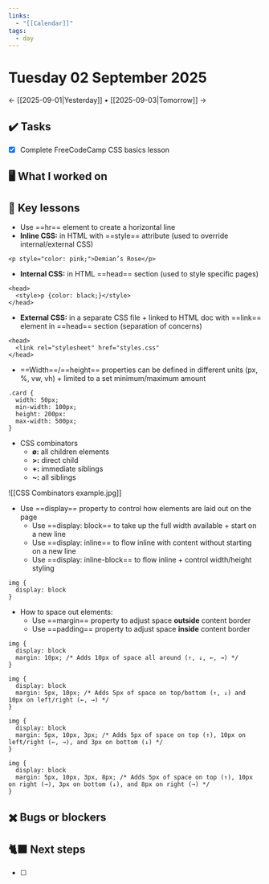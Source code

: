 ```yaml
---
links:
  - "[[Calendar]]"
tags:
  - day
---
```

# Tuesday 02 September 2025

← [[2025-09-01|Yesterday]] • [[2025-09-03|Tomorrow]] →

## ✔️ Tasks

- [x] Complete FreeCodeCamp CSS basics lesson

## 🖥️ What I worked on



## 📓 Key lessons

- Use ==hr== element to create a horizontal line
- **Inline CSS:** in HTML with ==style== attribute (used to override internal/external CSS)
```
<p style="color: pink;">Demian’s Rose</p>
```
- **Internal CSS:** in HTML ==head== section (used to style specific pages)
```
<head>
  <style>p {color: black;}</style>
</head>
```
- **External CSS:** in a separate CSS file + linked to HTML doc with ==link== element in ==head== section (separation of concerns)
```
<head>
  <link rel="stylesheet" href="styles.css"
</head>
```
- ==Width==/==height== properties can be defined in different units (px, %, vw, vh) + limited to a set minimum/maximum amount
```
.card {
  width: 50px;
  min-width: 100px;
  height: 200px:
  max-width: 500px;
}
```
- CSS combinators
	- **ø:** all children elements
	- **>:** direct child
	- **+:** immediate siblings
	- **~:** all siblings

![[CSS Combinators example.jpg]]

- Use ==display== property to control how elements are laid out on the page
	- Use ==display: block== to take up the full width available + start on a new line
	- Use ==display: inline== to flow inline with content without starting on a new line
	- Use ==display: inline-block== to flow inline + control width/height styling
```
img {
  display: block
}
```
- How to space out elements:
	- Use ==margin== property to adjust space **outside** content border
	- Use ==padding== property to adjust space **inside** content border
```
img {
  display: block
  margin: 10px; /* Adds 10px of space all around (↑, ↓, ←, →) */
}

img {
  display: block
  margin: 5px, 10px; /* Adds 5px of space on top/bottom (↑, ↓) and 10px on left/right (←, →) */
}

img {
  display: block
  margin: 5px, 10px, 3px; /* Adds 5px of space on top (↑), 10px on left/right (←, →), and 3px on bottom (↓) */
}

img {
  display: block
  margin: 5px, 10px, 3px, 8px; /* Adds 5px of space on top (↑), 10px on right (→), 3px on bottom (↓), and 8px on right (→) */
}
```

## ✖️ Bugs or blockers



## 🐈‍⬛ Next steps

- [ ] 